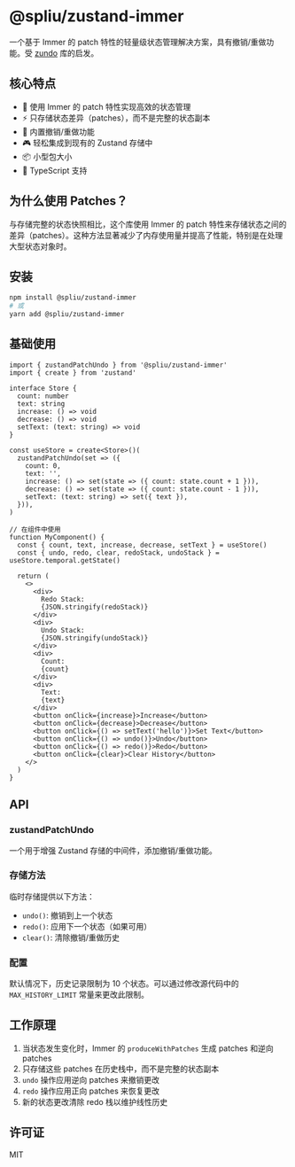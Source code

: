 # @spliu/zustand-immer

一个基于 Immer 的 patch 特性的轻量级状态管理解决方案，具有撤销/重做功能。受 [zundo](https://github.com/charkour/zundo) 库的启发。

## 核心特点

- 🎯 使用 Immer 的 patch 特性实现高效的状态管理
- ⚡ 只存储状态差异（patches），而不是完整的状态副本
- 🔄 内置撤销/重做功能
- 🎮 轻松集成到现有的 Zustand 存储中
- 📦 小型包大小
- 💪 TypeScript 支持

## 为什么使用 Patches？

与存储完整的状态快照相比，这个库使用 Immer 的 patch 特性来存储状态之间的差异（patches）。这种方法显著减少了内存使用量并提高了性能，特别是在处理大型状态对象时。

## 安装

```bash
npm install @spliu/zustand-immer
# 或
yarn add @spliu/zustand-immer
```

## 基础使用

```tsx
import { zustandPatchUndo } from '@spliu/zustand-immer'
import { create } from 'zustand'

interface Store {
  count: number
  text: string
  increase: () => void
  decrease: () => void
  setText: (text: string) => void
}

const useStore = create<Store>()(
  zustandPatchUndo(set => ({
    count: 0,
    text: '',
    increase: () => set(state => ({ count: state.count + 1 })),
    decrease: () => set(state => ({ count: state.count - 1 })),
    setText: (text: string) => set({ text }),
  })),
)

// 在组件中使用
function MyComponent() {
  const { count, text, increase, decrease, setText } = useStore()
  const { undo, redo, clear, redoStack, undoStack } = useStore.temporal.getState()

  return (
    <>
      <div>
        Redo Stack:
        {JSON.stringify(redoStack)}
      </div>
      <div>
        Undo Stack:
        {JSON.stringify(undoStack)}
      </div>
      <div>
        Count:
        {count}
      </div>
      <div>
        Text:
        {text}
      </div>
      <button onClick={increase}>Increase</button>
      <button onClick={decrease}>Decrease</button>
      <button onClick={() => setText('hello')}>Set Text</button>
      <button onClick={() => undo()}>Undo</button>
      <button onClick={() => redo()}>Redo</button>
      <button onClick={clear}>Clear History</button>
    </>
  )
}
```

## API

### zustandPatchUndo

一个用于增强 Zustand 存储的中间件，添加撤销/重做功能。

### 存储方法

临时存储提供以下方法：

- `undo()`: 撤销到上一个状态
- `redo()`: 应用下一个状态（如果可用）
- `clear()`: 清除撤销/重做历史

### 配置

默认情况下，历史记录限制为 10 个状态。可以通过修改源代码中的 `MAX_HISTORY_LIMIT` 常量来更改此限制。

## 工作原理

1. 当状态发生变化时，Immer 的 `produceWithPatches` 生成 patches 和逆向 patches
2. 只存储这些 patches 在历史栈中，而不是完整的状态副本
3. `undo` 操作应用逆向 patches 来撤销更改
4. `redo` 操作应用正向 patches 来恢复更改
5. 新的状态更改清除 redo 栈以维护线性历史

## 许可证

MIT
